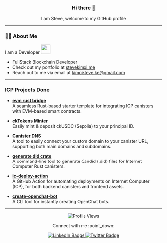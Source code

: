 <div id="header" align="center">
<!--   <img src="https://media.giphy.com/media/qgQUggAC3Pfv687qPC/giphy.gif" width="300"/>  -->
  
  ### Hi there 👋

  I am Steve, welcome to my GitHub profile 
</div>

---

### :man_technologist: About Me 
I am a Developer <img src="https://media.giphy.com/media/WUlplcMpOCEmTGBtBW/giphy.gif" width="30">

- FullStack Blockchain Developer  
- Check out my portfolio at [stevekimoi.me](http://stevekimoi.me/)  
- Reach out to me via email at kimoisteve.ke@gmail.com

---

### ICP Projects Done

- **[evm rust bridge](https://github.com/Stephen-Kimoi/icp-evm-rust-bridge)**  
  A seamless Rust-based starter template for integrating ICP canisters with EVM-based smart contracts.

- **[ckTokens Minter](https://github.com/Stephen-Kimoi/ckERC20-tutorial)**  
  Easily mint & deposit ckUSDC (Sepolia) to your principal ID.

- **[Canister DNS](https://canisterdns.stevekimoi.me/)**  
  A tool to easily connect your custom domain to your canister URL, supporting both main domains and subdomains.

- **[generate did crate](https://crates.io/crates/generate-did)**  
  A command-line tool to generate Candid (.did) files for Internet Computer Rust canisters.

- **[ic-deploy-action](https://github.com/Stephen-Kimoi/ic-deploy-action)**  
  A GitHub Action for automating deployments on Internet Computer (ICP), for both backend canisters and frontend assets.

- **[create-openchat-bot](https://www.npmjs.com/package/create-openchat-bot)**  
  A CLI tool for instantly creating OpenChat bots.

---

<div align="center">
  <p text-align="center">
    <img src="https://komarev.com/ghpvc/?username=Stephen-Kimoi&label=Profile%20views&color=0e75b6&style=flat" alt="Profile Views" />
  </p>

  <p text-align="center">Connect with me :point_down:</p>
  
  <div id="badges">  
    <a href="https://linkedin.com/in/stephen-kimoi-927856218/" target="_blank">
      <img src="https://img.shields.io/badge/LinkedIn-blue?style=for-the-badge&logo=linkedin&logoColor=white" alt="LinkedIn Badge"/>
    </a>
    <a href="https://twitter.com/stevekimoi">
      <img src="https://img.shields.io/badge/Twitter-blue?style=for-the-badge&logo=twitter&logoColor=white" alt="Twitter Badge"/>
    </a> 
  </div>
</div>
